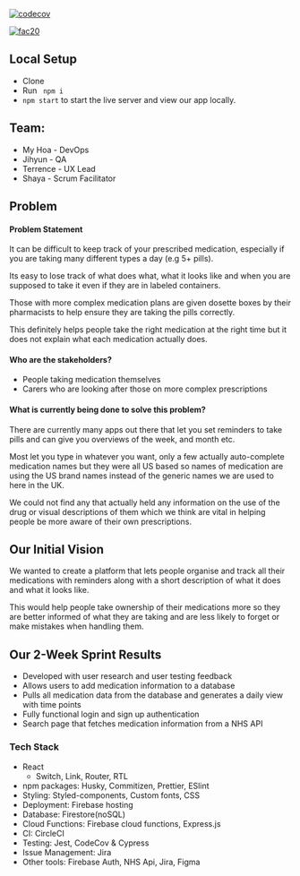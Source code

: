 <!-- @format -->

[![codecov](https://codecov.io/gh/fac20/Week12-DOPE/branch/master/graph/badge.svg?token=25TXY3QH4Q)](undefined)

[![fac20](https://circleci.com/gh/fac20/Week12-DOPE.svg?style=svg)](https://app.circleci.com/pipelines/github/fac20/Week12-DOPE)

## Local Setup

- Clone
- Run ` npm i`
- `npm start` to start the live server and view our app locally.

## Team:

- My Hoa - DevOps
- Jihyun - QA
- Terrence - UX Lead
- Shaya - Scrum Facilitator

## Problem

#### Problem Statement

It can be difficult to keep track of your prescribed medication, especially if you are taking many different types a day (e.g 5+ pills).

Its easy to lose track of what does what, what it looks like and when you are supposed to take it even if they are in labeled containers.

Those with more complex medication plans are given dosette boxes by their pharmacists to help ensure they are taking the pills correctly.

This definitely helps people take the right medication at the right time but it does not explain what each medication actually does.

#### Who are the stakeholders?

- People taking medication themselves
- Carers who are looking after those on more complex prescriptions

#### What is currently being done to solve this problem?

There are currently many apps out there that let you set reminders to take pills and can give you overviews of the week, and month etc.

Most let you type in whatever you want, only a few actually auto-complete medication names but they were all US based so names of medication are using the US brand names instead of the generic names we are used to here in the UK.

We could not find any that actually held any information on the use of the drug or visual descriptions of them which we think are vital in helping people be more aware of their own prescriptions.

## Our Initial Vision

We wanted to create a platform that lets people organise and track all their medications with reminders along with a short description of what it does and what it looks like.

This would help people take ownership of their medications more so they are better informed of what they are taking and are less likely to forget or make mistakes when handling them.

## Our 2-Week Sprint Results

- Developed with user research and user testing feedback
- Allows users to add medication information to a database
- Pulls all medication data from the database and generates a daily
  view with time points
- Fully functional login and sign up authentication
- Search page that fetches medication information from a NHS API

### Tech Stack

- React
  - Switch, Link, Router, RTL
- npm packages: Husky, Commitizen, Prettier, ESlint
- Styling: Styled-components, Custom fonts, CSS
- Deployment: Firebase hosting
- Database: Firestore(noSQL)
- Cloud Functions: Firebase cloud functions, Express.js
- CI: CircleCI
- Testing: Jest, CodeCov & Cypress
- Issue Management: Jira
- Other tools: Firebase Auth, NHS Api, Jira, Figma

<!-- ### `npm run eject`

**Note: this is a one-way operation. Once you `eject`, you can’t go back!**

If you aren’t satisfied with the build tool and configuration choices, you can `eject` at any time. This command will remove the single build dependency from your project.

## Learn More

You can learn more in the [Create React App documentation](https://facebook.github.io/create-react-app/docs/getting-started).

To learn React, check out the [React documentation](https://reactjs.org/). -->
